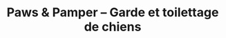 ---
title: Paws & Pamper – Garde et toilettage de chiens
desc: Site vitrine professionnel pour présenter les services de garde et de toilettage canins avec une touche personnelle et chaleureuse.
miniature: img/chien.png
icon: fas fa-paw
type: site
github: "#"
demo: https://marvelous-taiyaki-3bdfc0.netlify.app/
details:
  context: Un service freelance de garde et toilettage pour chiens souhaitait une présence en ligne élégante, conviviale et rassurante pour attirer et fidéliser ses clients locaux.
  problematique: Absence de vitrine digitale pour présenter l’offre, les tarifs et permettre un premier contact rapide. Le client avait besoin d’un site rassurant, professionnel, mais aussi chaleureux, aligné avec l’amour des animaux.
  solution: Création d’un site statique responsive avec HTML/CSS (Tailwind), intégrant une section de réservation, témoignages, présentation des services, formulaire de contact et navigation fluide, avec un design doux et amical (palette vert sauge, beige et doré).
  gain:
    - Présence web professionnelle et rassurante pour les propriétaires d’animaux.
    - Navigation fluide et formulaire de réservation simple pour les clients.
    - Valorisation de l’activité avec un design personnalisé, doux et cohérent avec l’univers animalier.
  technologies:
    - HTML
    - Tailwind CSS
    - JavaScript
    - Font Awesome
    - Unsplash
    - Responsive Design
---